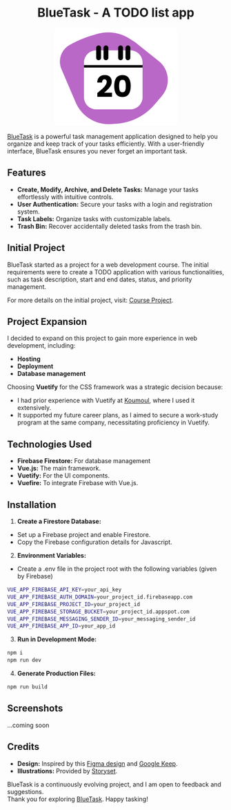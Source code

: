 <div align="center">

# BlueTask - A TODO list app

[![Logo](https://github.com/BatLeDev/bluetask/blob/master/src/assets/logo.png)](http://bluetask.batledev.com)

</div>

[BlueTask](bluetask.batledev.com) is a powerful task management application designed to help you organize and keep track of your tasks efficiently. With a user-friendly interface, BlueTask ensures you never forget an important task.

## Features
- **Create, Modify, Archive, and Delete Tasks:** Manage your tasks effortlessly with intuitive controls.
- **User Authentication:** Secure your tasks with a login and registration system.
- **Task Labels:** Organize tasks with customizable labels.
- **Trash Bin:** Recover accidentally deleted tasks from the trash bin.

## Initial Project
BlueTask started as a project for a web development course. The initial requirements were to create a TODO application with various functionalities, such as task description, start and end dates, status, and priority management.
  
For more details on the initial project, visit: [Course Project](https://matthieu495.gitlab.io/r4.a.10/section/tp4/).

## Project Expansion
I decided to expand on this project to gain more experience in web development, including:
- **Hosting**
- **Deployment**
- **Database management**

Choosing **Vuetify** for the CSS framework was a strategic decision because:
- I had prior experience with Vuetify at [Koumoul](http://https://koumoul.com/), where I used it extensively.
- It supported my future career plans, as I aimed to secure a work-study program at the same company, necessitating proficiency in Vuetify.

## Technologies Used
- **Firebase Firestore:** For database management
- **Vue.js:** The main framework.
- **Vuetify:** For the UI components.
- **Vuefire:** To integrate Firebase with Vue.js.

## Installation
1. **Create a Firestore Database:**
- Set up a Firebase project and enable Firestore.
- Copy the Firebase configuration details for Javascript.

2. **Environment Variables:**
- Create a .env file in the project root with the following variables (given by Firebase)
```bash
VUE_APP_FIREBASE_API_KEY=your_api_key
VUE_APP_FIREBASE_AUTH_DOMAIN=your_project_id.firebaseapp.com
VUE_APP_FIREBASE_PROJECT_ID=your_project_id
VUE_APP_FIREBASE_STORAGE_BUCKET=your_project_id.appspot.com
VUE_APP_FIREBASE_MESSAGING_SENDER_ID=your_messaging_sender_id
VUE_APP_FIREBASE_APP_ID=your_app_id
```

3. **Run in Development Mode:**
```bash
npm i
npm run dev
```

4. **Generate Production Files:**
```bash
npm run build
```

## Screenshots
...coming soon

## Credits
- **Design:** Inspired by this [Figma design](https://www.figma.com/community/file/1336799126437101680) and [Google Keep](https://keep.google.com/u/0/#home).
- **Illustrations:** Provided by [Storyset](https://storyset.com).

BlueTask is a continuously evolving project, and I am open to feedback and suggestions.  
Thank you for exploring [BlueTask](bluetask.batledev.com). Happy tasking!
